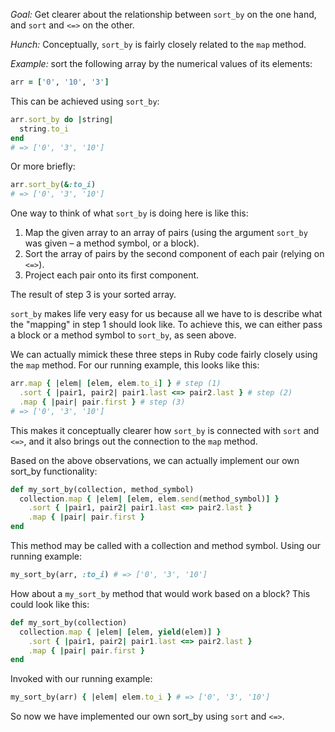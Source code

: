 *Goal:* Get clearer about the relationship between `sort_by` on the one hand, and `sort` and `<=>` on the other.

*Hunch:* Conceptually, `sort_by` is fairly closely related to the `map` method.

*Example:* sort the following array by the numerical values of its elements:

```ruby
arr = ['0', '10', '3']
```

This can be achieved using `sort_by`:

```ruby
arr.sort_by do |string|
  string.to_i
end
# => ['0', '3', '10']
```

Or more briefly:

```ruby
arr.sort_by(&:to_i)
# => ['0', '3', '10']
```

One way to think of what `sort_by` is doing here is like this:

1. Map the given array to an array of pairs (using the argument `sort_by` was given – a method symbol, or a block).
2. Sort the array of pairs by the second component of each pair (relying on `<=>`).
3. Project each pair onto its first component.

The result of step 3 is your sorted array.

`sort_by` makes life very easy for us because all we have to is describe what the "mapping" in step 1 should look like. To achieve this, we can either pass a block or a method symbol to `sort_by`, as seen above.

We can actually mimick these three steps in Ruby code fairly closely using the `map` method. For our running example, this looks like this:

```ruby
arr.map { |elem| [elem, elem.to_i] } # step (1)
  .sort { |pair1, pair2| pair1.last <=> pair2.last } # step (2)
  .map { |pair| pair.first } # step (3)
# => ['0', '3', '10']
```

This makes it conceptually clearer how `sort_by` is connected with `sort` and `<=>`, and it also brings out the connection to the `map` method.

Based on the above observations, we can actually implement our own sort_by functionality:

```ruby
def my_sort_by(collection, method_symbol)
  collection.map { |elem| [elem, elem.send(method_symbol)] }
    .sort { |pair1, pair2| pair1.last <=> pair2.last }
    .map { |pair| pair.first }
end
```

This method may be called with a collection and method symbol. Using our running example:

```ruby
my_sort_by(arr, :to_i) # => ['0', '3', '10']
```

How about a `my_sort_by` method that would work based on a block? This could look like this:

```ruby
def my_sort_by(collection)
  collection.map { |elem| [elem, yield(elem)] }
    .sort { |pair1, pair2| pair1.last <=> pair2.last }
    .map { |pair| pair.first }
end
```

Invoked with our running example:

```ruby
my_sort_by(arr) { |elem| elem.to_i } # => ['0', '3', '10']
```

So now we have implemented our own sort_by using `sort` and `<=>`.
